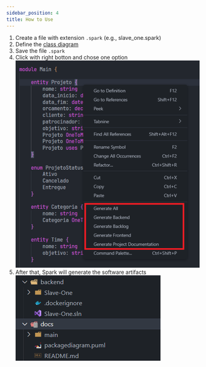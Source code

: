 ```yaml
---
sidebar_position: 4
title: How to Use
---
```


1. Create a file with extension `.spark` (e.g., slave_one.spark)
2. Define the [class diagram](lang.md)
3. Save the file `.spark`
4. Click with right botton and chose one option
![Menu com opções de geração ao clicar com botão direito](./img/right-click.png)
5. After that, Spark will generate the software artifacts
![Exemplo de hierarquia de pastas gerada](./img/folders.png)